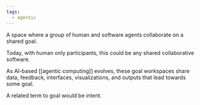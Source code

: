 ```yaml
---
tags:
  - agentic
---
```

A space where a group of human and software agents collaborate on a shared goal. 

Today, with human only participants, this could be any shared collaborative software.

As AI-based [[agentic computing]] evolves, these goal workspaces share data, feedback, interfaces, visualizations, and outputs that lead towards some goal. 

A related term to goal would be intent.